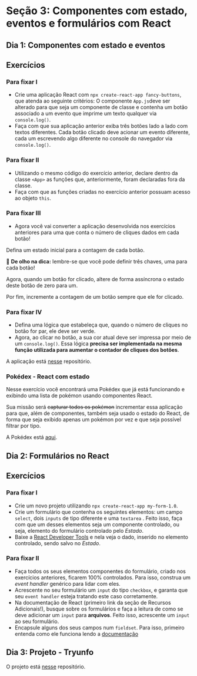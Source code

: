 # Seção 3: Componentes com estado, eventos e formulários com React

## Dia 1: Componentes com estado e eventos

## Exercícios

### Para fixar I

- Crie uma aplicação React com `npx create-react-app fancy-buttons`, que atenda ao seguinte critérios: O componente `App.js`deve ser alterado para que seja um componente de classe e contenha um botão associado a um evento que imprime um texto qualquer via `console.log()`.
- Faça com que sua aplicação anterior exiba três botões lado a lado com textos diferentes. Cada botão clicado deve acionar um evento diferente, cada um escrevendo algo diferente no console do navegador via `console.log()`.

### Para fixar II

- Utilizando o mesmo código do exercício anterior, declare dentro da classe `<App>` as funções que, anteriormente, foram declaradas fora da classe.
- Faça com que as funções criadas no exercício anterior possuam acesso ao objeto `this`.

### Para fixar III

- Agora você vai converter a aplicação desenvolvida nos exercícios anteriores para uma que conta o número de cliques dados em cada botão!

Defina um estado inicial para a contagem de cada botão.

👀 **De olho na dica:** lembre-se que você pode definir três chaves, uma para cada botão!

Agora, quando um botão for clicado, altere de forma assíncrona o estado deste botão de zero para um.

Por fim, incremente a contagem de um botão sempre que ele for clicado.

### Para fixar IV

- Defina uma lógica que estabeleça que, quando o número de cliques no botão for par, ele deve ser verde.
- Agora, ao clicar no botão, a sua cor atual deve ser impressa por meio de um `console.log()`. Essa lógica **precisa ser implementada na mesma função utilizada para aumentar o contador de cliques dos botões**.

A aplicação está [nesse]() repositório.

### Pokédex - React com estado

Nesse exercício você encontrará uma Pokédex que já está funcionando e exibindo uma lista de pokémon usando componentes React.

Sua missão será ~~capturar todos os pokémon~~ incrementar essa aplicação para que, além de componentes, também seja usado o estado do React, de forma que seja exibido apenas um pokémon por vez e que seja possível filtrar por tipo.

A Pokédex está [aqui]().

## Dia 2: Formulários no React

## Exercícios

### Para fixar I

-   Crie um novo projeto utilizando `npx create-react-app my-form-1.0`.
-   Crie um formulário que contenha os seguintes elementos: um campo `select`, dois `inputs` de tipo diferente e uma `textarea` . Feito isso, faça com que um desses elementos seja um componente controlado, ou seja, elemento do formulário controlado pelo _Estado_.
-   Baixe a [React Developer Tools](https://chrome.google.com/webstore/detail/react-developer-tools/fmkadmapgofadopljbjfkapdkoienihi) e nela veja o dado, inserido no elemento controlado, sendo salvo no _Estado_.

### Para fixar II

-   Faça todos os seus elementos componentes do formulário, criado nos exercícios anteriores, ficarem 100% controlados. Para isso, construa um _event handler_ genérico para lidar com eles.
-   Acrescente no seu formulário um `input` do tipo `checkbox`, e garanta que seu `event handler` esteja tratando este caso corretamente.
-   Na documentação de React (primeiro link da seção de Recursos Adicionais!), busque sobre os formulários e faça a leitura de como se deve adicionar um `input` para **arquivos**. Feito isso, acrescente um `input` ao seu formulário. 
-   Encapsule alguns dos seus campos num `fieldset`. Para isso, primeiro entenda como ele funciona lendo a [documentação](https://developer.mozilla.org/pt-BR/docs/Web/HTML/Element/fieldset)

## Dia 3: Projeto - Tryunfo

O projeto está [nesse]() repositório.
